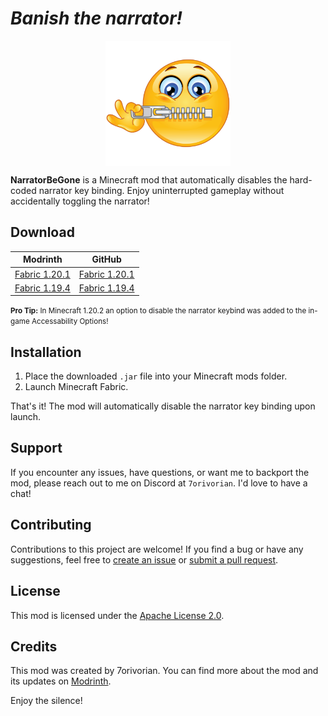 # *Banish the narrator!*

<div style="display: flex; justify-content: center;">
  <img src="src/main/resources/assets/narratorbegone/icon_transparent.png" alt="Mod Logo" width="200">
</div>

**NarratorBeGone** is a Minecraft mod that automatically disables the hard-coded
narrator key binding. Enjoy
uninterrupted gameplay without accidentally toggling the narrator!

## Download

| Modrinth                                                                      | GitHub                                                                                   |
|-------------------------------------------------------------------------------|------------------------------------------------------------------------------------------|
| [Fabric 1.20.1](https://modrinth.com/mod/narratorbegone/version/1.0.0+1.20.1) | [Fabric 1.20.1](https://github.com/7orivorian/NarratorBeGone/releases/tag/v1.0.0+1.20.1) |
| [Fabric 1.19.4](https://modrinth.com/mod/narratorbegone/version/1.0.0+1.19.4) | [Fabric 1.19.4](https://github.com/7orivorian/NarratorBeGone/releases/tag/v1.0.0+1.19.4) |

<small>**Pro Tip:** In Minecraft 1.20.2 an option to disable the narrator
keybind was added to the in-game Accessability Options!</small>

## Installation

1. Place the downloaded `.jar` file into your Minecraft mods folder.
2. Launch Minecraft Fabric.

That's it! The mod will automatically disable the narrator key binding upon
launch.

## Support

If you encounter any issues, have questions, or want me to backport the mod,
please reach out to me on Discord at `7orivorian`. I'd love to have a chat!

## Contributing

Contributions to this project are welcome! If you find a bug or have any
suggestions, feel free
to [create an issue](https://github.com/7orivorian/NarratorBeGone/issues)
or [submit a pull request](https://github.com/7orivorian/NarratorBeGone/pulls).

## License

This mod is licensed under the [Apache License 2.0](LICENSE).

## Credits

This mod was created by 7orivorian. You can find more about the mod and its
updates on [Modrinth](https://modrinth.com/mod/narratorbegone).

Enjoy the silence!